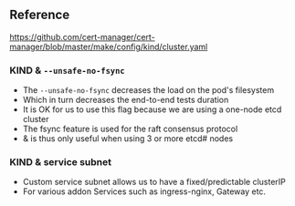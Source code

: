 ## Reference
https://github.com/cert-manager/cert-manager/blob/master/make/config/kind/cluster.yaml

### KIND & `--unsafe-no-fsync`
- The `--unsafe-no-fsync` decreases the load on the pod's filesystem
- Which in turn decreases the end-to-end tests duration
- It is OK for us to use this flag because we are using a one-node etcd cluster
- The fsync feature is used for the raft consensus protocol
- & is thus only useful when using 3 or more etcd# nodes

### KIND & service subnet
- Custom service subnet allows us to have a fixed/predictable clusterIP
- For various addon Services such as ingress-nginx, Gateway etc.
